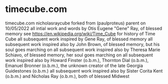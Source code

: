 # timecube.com
timecube.com nicholasraycube
forked from (paulproteus) parent on 10/05/2022
all intial work and words by Otis Eugene "Gene" Ray, of blessed memory
see https://en.wikipedia.org/wiki/Time_Cube for history of Time Cube
all subsequent work inspired by Gene Ray, of blessed memory
all subsequent work inspired also by John Brown, of blessed memory, but his soul goes marching on
all subsequent work inspired also by Theresa Marie Schiavo, of blessed memory, her soul goes marching on
all subsequent work inspired also by Howard Finster (o.b.m.), Thornton Dial (o.b.m.), Emanuel Bronner (o.b.m.), the unknown creator of the late Georgia Guidestones (o.b.m.)
all subsequent work inspired also by Sister Corita Kent (o.b.m.) and Nicholas Ray (o.b.m.), both of blessed Midwest
